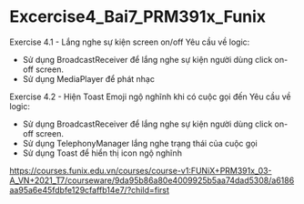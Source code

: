 # Excercise4_Bai7_PRM391x_Funix
 Exercise 4.1 - Lắng nghe sự kiện screen on/off 
 Yêu cầu về logic:
- Sử dụng BroadcastReceiver để lắng nghe sự kiện người dùng click on-off screen.
- Sử dụng MediaPlayer để phát nhạc


 Exercise 4.2 - Hiện Toast Emoji ngộ nghĩnh khi có cuộc gọi đến
 Yêu cầu về logic:
- Sử dụng BroadcastReceiver để lắng nghe sự kiện người dùng click on-off screen.
- Sử dụng TelephonyManager lắng nghe trạng thái của cuộc gọi
- Sử dụng Toast để hiển thị icon ngộ nghĩnh

https://courses.funix.edu.vn/courses/course-v1:FUNiX+PRM391x_03-A_VN+2021_T7/courseware/9da95b86a80e4009925b5aa74dad5308/a6186aa95a6e45fdbfe129cfaffb14e7/?child=first
